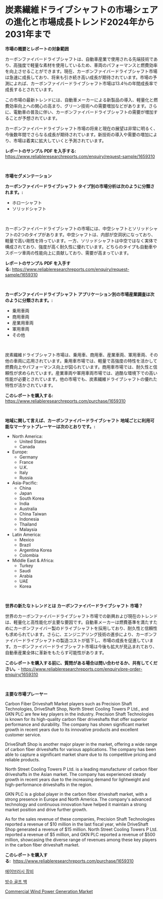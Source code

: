 <p><h1>炭素繊維ドライブシャフトの市場シェアの進化と市場成長トレンド2024年から2031年まで</h1></p><p><strong>市場の概要とレポートの対象範囲</strong></p>
<p><p>カーボンファイバードライブシャフトは、自動車産業で使用される先端技術であり、高強度で軽量な素材を使用しているため、車両のパフォーマンスと燃費効率を向上させることができます。現在、カーボンファイバードライブシャフト市場は急速に成長しており、将来も引き続き高い成長が期待されています。市場の予測によれば、カーボンファイバードライブシャフト市場は13.4％の年間成長率で成長するとされています。</p><p>この市場の最新トレンドには、自動車メーカーによる新製品の導入、軽量化と燃費効率向上への関心の高まり、グリーン技術への需要増加などがあります。さらに、電動車の普及に伴い、カーボンファイバードライブシャフトの需要が増加することが予想されています。</p><p>カーボンファイバードライブシャフト市場の将来と現在の展望は非常に明るく、今後数年間でさらなる成長が期待されています。新技術の導入や需要の増加により、市場は着実に拡大していくと予測されています。</p></p>
<p><strong>レポートのサンプル PDF を入手する:</strong> <a href="https://www.reliableresearchreports.com/enquiry/request-sample/1659310">https://www.reliableresearchreports.com/enquiry/request-sample/1659310</a></p>
<p>&nbsp;</p>
<p><strong>市場セグメンテーション</strong></p>
<p><strong>カーボンファイバードライブシャフト タイプ別の市場分析は次のように分類されます。:</strong></p>
<p><ul><li>ホローシャフト</li><li>ソリッドシャフト</li></ul></p>
<p>&nbsp;</p>
<p><p>カーボンファイバードライブシャフトの市場には、中空シャフトとソリッドシャフトの2つのタイプがあります。中空シャフトは、内部が空洞状になっており、軽量で高い剛性を持っています。一方、ソリッドシャフトは中空ではなく実体で構成されており、強度が高く耐久性に優れています。どちらのタイプも自動車やスポーツ車両の性能向上に貢献しており、需要が高まっています。</p></p>
<p><strong>レポートのサンプル PDF を入手する:</strong>&nbsp;<a href="https://www.reliableresearchreports.com/enquiry/request-sample/1659310">https://www.reliableresearchreports.com/enquiry/request-sample/1659310</a></p>
<p>&nbsp;</p>
<p><strong> カーボンファイバードライブシャフト アプリケーション別の市場産業調査は次のように分類されます。:</strong></p>
<p><ul><li>乗用車両</li><li>商用車両</li><li>産業用車両</li><li>軍用車両</li><li>その他</li></ul></p>
<p>&nbsp;</p>
<p><p>炭素繊維ドライブシャフト市場は、乗用車、商用車、産業車両、軍用車両、その他の車両に応用されています。乗用車市場では、軽量で高強度の特性を活かして燃費向上やパフォーマンス向上が図られています。商用車市場では、耐久性と信頼性が求められています。産業車両や軍用車両市場では、過酷な環境下での高い性能が必要とされています。他の市場でも、炭素繊維ドライブシャフトの優れた特性が活かされています。</p></p>
<p><strong>このレポートを購入する:</strong>&nbsp; <a href="https://www.reliableresearchreports.com/purchase/1659310">https://www.reliableresearchreports.com/purchase/1659310</a></p>
<p>&nbsp;</p>
<p><strong>地域に関して言えば、カーボンファイバードライブシャフト 地域ごとに利用可能なマーケットプレーヤーは次のとおりです。:</strong></p>
<p><ul>
    <li>
        North America:
        <ul>
            <li>United States</li>
            <li>Canada</li>
        </ul>
    </li>
    <li>
        Europe:
        <ul>
            <li>Germany</li>
            <li>France</li>
            <li>U.K.</li>
            <li>Italy</li>
            <li>Russia</li>
        </ul>
    </li>
    <li>
        Asia-Pacific:
        <ul>
            <li>China</li>
            <li>Japan</li>
            <li>South Korea</li>
            <li>India</li>
            <li>Australia</li>
            <li>China Taiwan</li>
            <li>Indonesia</li>
            <li>Thailand</li>
            <li>Malaysia</li>
        </ul>
    </li>
    <li>
        Latin America:
        <ul>
            <li>Mexico</li>
            <li>Brazil</li>
            <li>Argentina Korea</li>
            <li>Colombia</li>
        </ul>
    </li>
    <li>
        Middle East & Africa:
        <ul>
            <li>Turkey</li>
            <li>Saudi</li>
            <li>Arabia</li>
            <li>UAE</li>
            <li>Korea</li>
        </ul>
    </li>
    </ul></p>
<p>&nbsp;</p>
<p><strong>世界の新たなトレンドとは カーボンファイバードライブシャフト 市場？</strong></p>
<p><p>世界のカーボンファイバードライブシャフト市場での新興および現在のトレンドは、軽量化と高性能化が主要な要因です。自動車メーカーは燃費基準を満たすためにカーボンファイバー製のドライブシャフトを採用しており、耐久性と信頼性も求められています。さらに、エンジニアリング技術の進歩により、カーボンファイバードライブシャフトの製造コストが低下し、市場の成長を促進しています。カーボンファイバードライブシャフト市場は今後も拡大が見込まれており、自動車産業全体に革新をもたらす可能性があります。</p></p>
<p><strong>このレポートを購入する前に、質問がある場合は問い合わせるか、共有してください。</strong>- <a href="https://www.reliableresearchreports.com/enquiry/pre-order-enquiry/1659310">https://www.reliableresearchreports.com/enquiry/pre-order-enquiry/1659310</a></p>
<p>&nbsp;</p>
<p><strong>主要な市場プレーヤー</strong></p>
<p><p>Carbon Fiber Driveshaft Market players such as Precision Shaft Technologies, DriveShaft Shop, North Street Cooling Towers P Ltd., and GKN PLC are few key players in the industry. Precision Shaft Technologies is known for its high-quality carbon fiber driveshafts that offer superior performance and durability. The company has shown significant market growth in recent years due to its innovative products and excellent customer service.</p><p>DriveShaft Shop is another major player in the market, offering a wide range of carbon fiber driveshafts for various applications. The company has been able to capture a significant market share due to its competitive pricing and reliable products.</p><p>North Street Cooling Towers P Ltd. is a leading manufacturer of carbon fiber driveshafts in the Asian market. The company has experienced steady growth in recent years due to the increasing demand for lightweight and high-performance driveshafts in the region.</p><p>GKN PLC is a global player in the carbon fiber driveshaft market, with a strong presence in Europe and North America. The company's advanced technology and continuous innovation have helped it maintain a strong market position and drive further growth.</p><p>As for the sales revenue of these companies, Precision Shaft Technologies reported a revenue of $10 million in the last fiscal year, while DriveShaft Shop generated a revenue of $15 million. North Street Cooling Towers P Ltd. reported a revenue of $5 million, and GKN PLC reported a revenue of $500 million, showcasing the diverse range of revenues among these key players in the carbon fiber driveshaft market.</p></p>
<p><strong>このレポートを購入する:</strong>&nbsp;&nbsp;<a href="https://www.reliableresearchreports.com/purchase/1659310">https://www.reliableresearchreports.com/purchase/1659310</a></p>
<p><p><a href="https://medium.com/@travisohan56562023/%EC%97%90%EC%96%B4%EB%B8%8C%EB%9F%AC%EC%8B%9C-%EC%9E%A5%EB%B9%84-%EC%8B%9C%EC%9E%A5-%EB%8F%99%ED%96%A5%EA%B3%BC-%EC%8B%9C%EC%9E%A5-%EB%B6%84%EC%84%9D%EC%9D%80-2024%EB%85%84%EB%B6%80%ED%84%B0-2031%EB%85%84%EA%B9%8C%EC%A7%80-%EC%98%88%EC%B8%A1%EB%90%98%EC%97%88%EC%8A%B5%EB%8B%88%EB%8B%A4-bf508d59d3c5">에어브러시 장비</a></p><p><a href="https://medium.com/@pyscho67867/%EB%B0%A9%EC%88%98-%EA%B3%A8%ED%94%84%EB%B0%B1-%EC%8B%9C%EC%9E%A5-%EB%8F%99%ED%96%A5-%EB%B0%8F-%EC%8B%9C%EC%9E%A5-%EB%B6%84%EC%84%9D%EC%9D%80-2024%EB%85%84%EB%B6%80%ED%84%B0-2031%EB%85%84%EA%B9%8C%EC%A7%80-%EC%98%88%EC%B8%A1%EB%90%A9%EB%8B%88%EB%8B%A4-b1342848702c">방수 골프 백</a></p><p><a href="https://medium.com/@kaylagreenj1521/analyzing-commercial-wind-power-generation-market-global-industry-perspective-and-forecast-2024-313ba31748cf">Commercial Wind Power Generation Market</a></p></p>